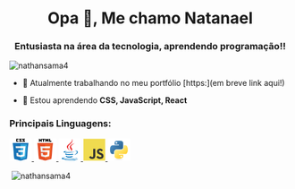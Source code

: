 <h1 align="center">Opa 👋, Me chamo Natanael</h1>
<h3 align="center">Entusiasta na área da tecnologia, aprendendo programação!!</h3>

<p align="left"> <img src="https://komarev.com/ghpvc/?username=nathansama4&label=Profile%20views&color=0e75b6&style=flat" alt="nathansama4" /> </p>

- 🔭 Atualmente trabalhando no meu portfólio [https:](em breve link aqui!)

- 🌱 Estou aprendendo **CSS, JavaScript, React**

<h3 align="left">Principais Linguagens:</h3>
<p align="left"> <a href="https://www.w3schools.com/css/" target="_blank" rel="noreferrer"> <img src="https://raw.githubusercontent.com/devicons/devicon/master/icons/css3/css3-original-wordmark.svg" alt="css3" width="40" height="40"/> </a> <a href="https://www.w3.org/html/" target="_blank" rel="noreferrer"> <img src="https://raw.githubusercontent.com/devicons/devicon/master/icons/html5/html5-original-wordmark.svg" alt="html5" width="40" height="40"/> </a> <a href="https://www.java.com" target="_blank" rel="noreferrer"> <img src="https://raw.githubusercontent.com/devicons/devicon/master/icons/java/java-original.svg" alt="java" width="40" height="40"/> </a> <a href="https://developer.mozilla.org/en-US/docs/Web/JavaScript" target="_blank" rel="noreferrer"> <img src="https://raw.githubusercontent.com/devicons/devicon/master/icons/javascript/javascript-original.svg" alt="javascript" width="40" height="40"/> </a> <a href="https://www.python.org" target="_blank" rel="noreferrer"> <img src="https://raw.githubusercontent.com/devicons/devicon/master/icons/python/python-original.svg" alt="python" width="40" height="40"/> </a> </p>

<p>&nbsp;<img align="center" src="https://github-readme-stats.vercel.app/api?username=nathansama4&show_icons=true&locale=en" alt="nathansama4" /></p>
